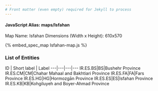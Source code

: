 ```yaml
---
# Front matter (even empty) required for Jekyll to process
---
```


#### JavaScript Alias: maps/Isfahan

Map Name: Isfahan
Dimensions (Width x Height): 610x570



{% embed_spec_map Isfahan-map.js %}

### List of Entities

ID | Short label | Label
---|---|---|---
IR.ES.BS|BS|Bushehr Province
IR.ES.CM|CM|Chahar Mahaal and Bakhtiari Province
IR.ES.FA|FA|Fars Province
IR.ES.HG|HG|Hormozgān Province
IR.ES.ES|ES|Isfahan Province
IR.ES.KB|KB|Kohgiluyeh and Boyer-Ahmad Province